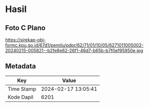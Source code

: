# Hasil

## Foto C Plano

https://sirekap-obj-formc.kpu.go.id/67d1/pemilu/pdpr/62/71/01/10/05/6271011005002-20240215-005821--b2fe8e62-26f1-46d7-b65b-b7f0ef95950e.jpg


## Metadata

| Key        | Value               |
| ---------- | ------------------- |
| Time Stamp | 2024-02-17 13:05:41 |
| Kode Dapil | 6201                |




